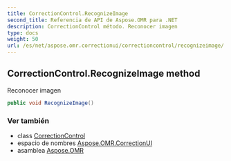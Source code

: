 ```yaml
---
title: CorrectionControl.RecognizeImage
second_title: Referencia de API de Aspose.OMR para .NET
description: CorrectionControl método. Reconocer imagen
type: docs
weight: 50
url: /es/net/aspose.omr.correctionui/correctioncontrol/recognizeimage/
---
```

## CorrectionControl.RecognizeImage method

Reconocer imagen

```csharp
public void RecognizeImage()
```

### Ver también

* class [CorrectionControl](../)
* espacio de nombres [Aspose.OMR.CorrectionUI](../../correctioncontrol/)
* asamblea [Aspose.OMR](../../../)


